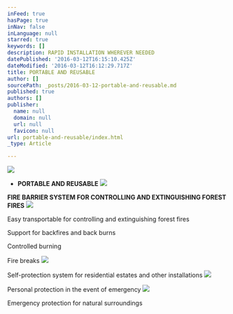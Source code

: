 ```yaml
---
inFeed: true
hasPage: true
inNav: false
inLanguage: null
starred: true
keywords: []
description: RAPID INSTALLATION WHEREVER NEEDED
datePublished: '2016-03-12T16:15:10.425Z'
dateModified: '2016-03-12T16:12:29.717Z'
title: PORTABLE AND REUSABLE
author: []
sourcePath: _posts/2016-03-12-portable-and-reusable.md
published: true
authors: []
publisher:
  name: null
  domain: null
  url: null
  favicon: null
url: portable-and-reusable/index.html
_type: Article

---
```

![](https://the-grid-user-content.s3-us-west-2.amazonaws.com/e46d154a-6e9c-4232-9afa-47e801cba6c0.png)

* **PORTABLE AND REUSABLE**
![](https://the-grid-user-content.s3-us-west-2.amazonaws.com/b69b6791-0905-41cd-92e0-2e028b84f807.png)

**FIRE BARRIER SYSTEM FOR CONTROLLING AND EXTINGUISHING FOREST FIRES**
![](https://the-grid-user-content.s3-us-west-2.amazonaws.com/94fa1575-a753-4185-af40-c2c8110e4506.png)

Easy transportable for controlling and extinguishing forest fires

Support for backfires and back burns

Controlled burning

Fire breaks
![](https://the-grid-user-content.s3-us-west-2.amazonaws.com/4780b3d8-5273-4927-a9c6-35eeb7accbc5.png)

Self-protection system for residential estates and other installations
![](https://the-grid-user-content.s3-us-west-2.amazonaws.com/d5ab1bb4-5742-4dac-bf9d-48a5323aa4b9.jpg)

Personal protection in the event of emergency
![](https://the-grid-user-content.s3-us-west-2.amazonaws.com/6ae282a1-75c6-41fe-bcc5-0fc2d8720098.jpg)

Emergency protection for natural surroundings